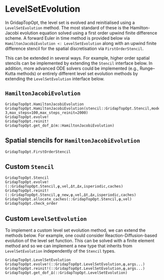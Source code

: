 # LevelSetEvolution
In GridapTopOpt, the level set is evolved and reinitialised using a `LevelSetEvolution` method. The most standard of these is the Hamilton-Jacobi evolution equation solved using a first order upwind finite difference scheme. A forward Euler in time method is provided below via `HamiltonJacobiEvolution <: LevelSetEvolution` along with an upwind finite difference stencil for the spatial discretisation via `FirstOrderStencil`.

This can be extended in several ways. For example, higher order spatial stencils can be implemented by extending the `Stencil` interface below. In addition, more advanced ODE solvers could be implemented (e.g., Runge–Kutta methods) or entirely different level set evolution methods by extending the `LevelSetEvolution` interface below.

## `HamiltonJacobiEvolution`
```@docs
GridapTopOpt.HamiltonJacobiEvolution
GridapTopOpt.HamiltonJacobiEvolution(stencil::GridapTopOpt.Stencil,model,space,tol=1.e-3,max_steps=100,max_steps_reinit=2000)
GridapTopOpt.evolve!
GridapTopOpt.reinit!
GridapTopOpt.get_dof_Δ(m::HamiltonJacobiEvolution)
```

## Spatial stencils for `HamiltonJacobiEvolution`

```@docs
GridapTopOpt.FirstOrderStencil
```

## Custom `Stencil`

```@docs
GridapTopOpt.Stencil
GridapTopOpt.evolve!(::GridapTopOpt.Stencil,φ,vel,Δt,Δx,isperiodic,caches)
GridapTopOpt.reinit!(::GridapTopOpt.Stencil,φ_new,φ,vel,Δt,Δx,isperiodic,caches)
GridapTopOpt.allocate_caches(::GridapTopOpt.Stencil,φ,vel)
GridapTopOpt.check_order
```

## Custom `LevelSetEvolution`
To implement a custom level set evolution method, we can extend the methods below. For example, one could consider Reaction-Diffusion-based evolution of the level set function. This can be solved with a finite element method and so we can implement a new type that inherits from `LevelSetEvolution` independently of the `Stencil` types.

```@docs
GridapTopOpt.LevelSetEvolution
GridapTopOpt.evolve!(::GridapTopOpt.LevelSetEvolution,φ,args...)
GridapTopOpt.reinit!(::GridapTopOpt.LevelSetEvolution,φ,args...)
GridapTopOpt.get_dof_Δ(::GridapTopOpt.LevelSetEvolution)
```
